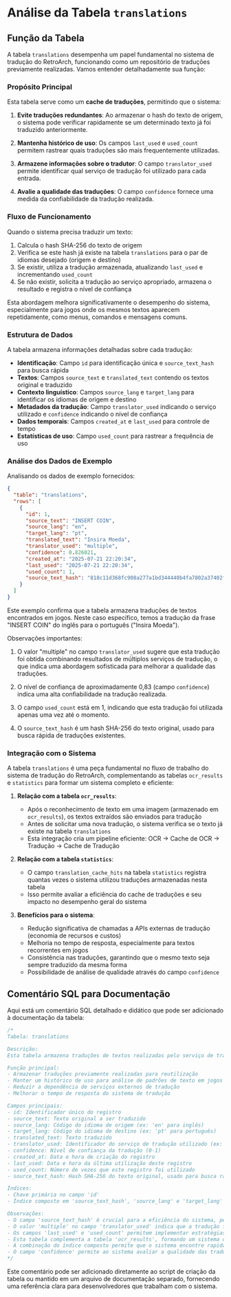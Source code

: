 # Análise da Tabela `translations`

## Função da Tabela

A tabela `translations` desempenha um papel fundamental no sistema de tradução do RetroArch, funcionando como um repositório de traduções previamente realizadas. Vamos entender detalhadamente sua função:

### Propósito Principal

Esta tabela serve como um **cache de traduções**, permitindo que o sistema:

1. **Evite traduções redundantes**: Ao armazenar o hash do texto de origem, o sistema pode verificar rapidamente se um determinado texto já foi traduzido anteriormente.

2. **Mantenha histórico de uso**: Os campos `last_used` e `used_count` permitem rastrear quais traduções são mais frequentemente utilizadas.

3. **Armazene informações sobre o tradutor**: O campo `translator_used` permite identificar qual serviço de tradução foi utilizado para cada entrada.

4. **Avalie a qualidade das traduções**: O campo `confidence` fornece uma medida da confiabilidade da tradução realizada.

### Fluxo de Funcionamento

Quando o sistema precisa traduzir um texto:

1. Calcula o hash SHA-256 do texto de origem
2. Verifica se este hash já existe na tabela `translations` para o par de idiomas desejado (origem e destino)
3. Se existir, utiliza a tradução armazenada, atualizando `last_used` e incrementando `used_count`
4. Se não existir, solicita a tradução ao serviço apropriado, armazena o resultado e registra o nível de confiança

Esta abordagem melhora significativamente o desempenho do sistema, especialmente para jogos onde os mesmos textos aparecem repetidamente, como menus, comandos e mensagens comuns.

### Estrutura de Dados

A tabela armazena informações detalhadas sobre cada tradução:

- **Identificação**: Campo `id` para identificação única e `source_text_hash` para busca rápida
- **Textos**: Campos `source_text` e `translated_text` contendo os textos original e traduzido
- **Contexto linguístico**: Campos `source_lang` e `target_lang` para identificar os idiomas de origem e destino
- **Metadados da tradução**: Campo `translator_used` indicando o serviço utilizado e `confidence` indicando o nível de confiança
- **Dados temporais**: Campos `created_at` e `last_used` para controle de tempo
- **Estatísticas de uso**: Campo `used_count` para rastrear a frequência de uso

### Análise dos Dados de Exemplo

Analisando os dados de exemplo fornecidos:

```json
{
  "table": "translations",
  "rows": [
    {
      "id": 1,
      "source_text": "INSERT COIN",
      "source_lang": "en",
      "target_lang": "pt",
      "translated_text": "Insira Moeda",
      "translator_used": "multiple",
      "confidence": 0.826021,
      "created_at": "2025-07-21 22:20:34",
      "last_used": "2025-07-21 22:20:34",
      "used_count": 1,
      "source_text_hash": "818c11d368fc908a277a1bd344440b4fa7802a37402f72f1ac78865aa090f67f"
    }
  ]
}
```

Este exemplo confirma que a tabela armazena traduções de textos encontrados em jogos. Neste caso específico, temos a tradução da frase "INSERT COIN" do inglês para o português ("Insira Moeda").

Observações importantes:

1. O valor "multiple" no campo `translator_used` sugere que esta tradução foi obtida combinando resultados de múltiplos serviços de tradução, o que indica uma abordagem sofisticada para melhorar a qualidade das traduções.

2. O nível de confiança de aproximadamente 0,83 (campo `confidence`) indica uma alta confiabilidade na tradução realizada.

3. O campo `used_count` está em 1, indicando que esta tradução foi utilizada apenas uma vez até o momento.

4. O `source_text_hash` é um hash SHA-256 do texto original, usado para busca rápida de traduções existentes.

### Integração com o Sistema

A tabela `translations` é uma peça fundamental no fluxo de trabalho do sistema de tradução do RetroArch, complementando as tabelas `ocr_results` e `statistics` para formar um sistema completo e eficiente:

1. **Relação com a tabela `ocr_results`**: 
   - Após o reconhecimento de texto em uma imagem (armazenado em `ocr_results`), os textos extraídos são enviados para tradução
   - Antes de solicitar uma nova tradução, o sistema verifica se o texto já existe na tabela `translations`
   - Esta integração cria um pipeline eficiente: OCR → Cache de OCR → Tradução → Cache de Tradução

2. **Relação com a tabela `statistics`**:
   - O campo `translation_cache_hits` na tabela `statistics` registra quantas vezes o sistema utilizou traduções armazenadas nesta tabela
   - Isso permite avaliar a eficiência do cache de traduções e seu impacto no desempenho geral do sistema

3. **Benefícios para o sistema**:
   - Redução significativa de chamadas a APIs externas de tradução (economia de recursos e custos)
   - Melhoria no tempo de resposta, especialmente para textos recorrentes em jogos
   - Consistência nas traduções, garantindo que o mesmo texto seja sempre traduzido da mesma forma
   - Possibilidade de análise de qualidade através do campo `confidence`

## Comentário SQL para Documentação

Aqui está um comentário SQL detalhado e didático que pode ser adicionado à documentação da tabela:

```sql
/*
Tabela: translations

Descrição:
Esta tabela armazena traduções de textos realizadas pelo serviço de tradução do RetroArch. Funciona como um cache inteligente que evita o reprocessamento de textos idênticos, melhorando significativamente o desempenho e reduzindo a dependência de serviços externos de tradução.

Função principal:
- Armazenar traduções previamente realizadas para reutilização
- Manter um histórico de uso para análise de padrões de texto em jogos
- Reduzir a dependência de serviços externos de tradução
- Melhorar o tempo de resposta do sistema de tradução

Campos principais:
- id: Identificador único do registro
- source_text: Texto original a ser traduzido
- source_lang: Código do idioma de origem (ex: 'en' para inglês)
- target_lang: Código do idioma de destino (ex: 'pt' para português)
- translated_text: Texto traduzido
- translator_used: Identificador do serviço de tradução utilizado (ex: 'google', 'deepl', 'multiple')
- confidence: Nível de confiança da tradução (0-1)
- created_at: Data e hora de criação do registro
- last_used: Data e hora da última utilização deste registro
- used_count: Número de vezes que este registro foi utilizado
- source_text_hash: Hash SHA-256 do texto original, usado para busca rápida

Índices:
- Chave primária no campo 'id'
- Índice composto em 'source_text_hash', 'source_lang' e 'target_lang' para busca rápida de traduções existentes

Observações:
- O campo 'source_text_hash' é crucial para a eficiência do sistema, permitindo verificar rapidamente se um texto já foi traduzido
- O valor 'multiple' no campo 'translator_used' indica que a tradução foi obtida combinando resultados de múltiplos serviços
- Os campos 'last_used' e 'used_count' permitem implementar estratégias de cache e limpeza de dados antigos
- Esta tabela complementa a tabela 'ocr_results', formando um sistema completo de tradução para o RetroArch
- A combinação do índice composto permite que o sistema encontre rapidamente traduções existentes para um determinado texto em um par específico de idiomas
- O campo 'confidence' permite ao sistema avaliar a qualidade das traduções e potencialmente solicitar novas traduções para entradas com baixa confiança
*/
```

Este comentário pode ser adicionado diretamente ao script de criação da tabela ou mantido em um arquivo de documentação separado, fornecendo uma referência clara para desenvolvedores que trabalham com o sistema.
